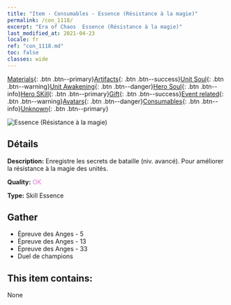 ```yaml
---
title: "Item - Consumables - Essence (Résistance à la magie)"
permalink: /con_1118/
excerpt: "Era of Chaos  Essence (Résistance à la magie)"
last_modified_at: 2021-04-23
locale: fr
ref: "con_1118.md"
toc: false
classes: wide
---
```

 [Materials](/ItemsFR/){: .btn .btn--primary}[Artifacts](/ItemsFR/Artifacts/){: .btn .btn--success}[Unit Soul](/ItemsFR/UnitSoul/){: .btn .btn--warning}[Unit Awakening](/ItemsFR/UnitAwakening/){: .btn .btn--danger}[Hero Soul](/ItemsFR/HeroSoul/){: .btn .btn--info}[Hero SKill](/ItemsFR/HeroSkill/){: .btn .btn--primary}[Gift](/ItemsFR/Gift/){: .btn .btn--success}[Event related](/ItemsFR/Events/){: .btn .btn--warning}[Avatars](/ItemsFR/Avatars/){: .btn .btn--danger}[Consumables](/ItemsFR/Consumables/){: .btn .btn--info}[Unknown](/ItemsFR/Unknown/){: .btn .btn--primary}

 ![Essence (Résistance à la magie)](/images/t/i_7009.png)

## Détails
 **Description:** Enregistre les secrets de bataille (niv. avancé). Pour améliorer la résistance à la magie des unités.

 **Quality:** <span style="color: #DA70D6">OK</span>

 **Type:** Skill Essence

## Gather

*    Épreuve des Anges - 5 
*    Épreuve des Anges - 13 
*    Épreuve des Anges - 33 
*    Duel de champions 

## This item contains:

  None

